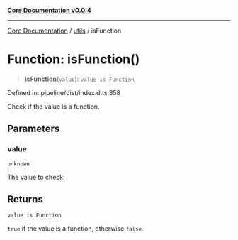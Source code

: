 [**Core Documentation v0.0.4**](../../README.md)

***

[Core Documentation](../../modules.md) / [utils](../README.md) / isFunction

# Function: isFunction()

> **isFunction**(`value`): `value is Function`

Defined in: pipeline/dist/index.d.ts:358

Check if the value is a function.

## Parameters

### value

`unknown`

The value to check.

## Returns

`value is Function`

`true` if the value is a function, otherwise `false`.
